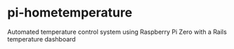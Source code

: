 # pi-hometemperature
Automated temperature control system using Raspberry Pi Zero with a Rails temperature dashboard
